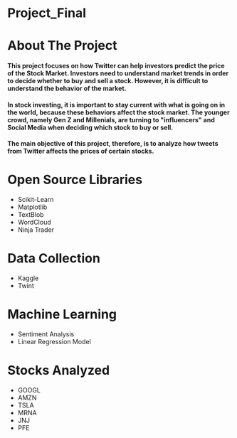 # Project_Final

# About The Project 

#### This project focuses on how Twitter can help investors predict the price of the Stock Market. Investors need to understand market trends in order to decide whether to buy and sell a stock. However, it is difficult  to understand the behavior of the market. 

#### In stock investing, it is important to stay current with what is going on in the world, because these behaviors affect the stock market. The younger crowd, namely Gen Z and Millenials,  are turning to "influencers"  and Social Media when deciding which stock to buy or sell. 

#### The main objective of this project, therefore, is to analyze how tweets from Twitter affects the prices of certain stocks.

# Open Source Libraries 
* Scikit-Learn
* Matplotlib
* TextBlob
* WordCloud 
* Ninja Trader

# Data Collection 
* Kaggle
* Twint 

# Machine Learning 
* Sentiment Analysis 
* Linear Regression Model 

# Stocks Analyzed 
* GOOGL
* AMZN
* TSLA
* MRNA
* JNJ
* PFE
